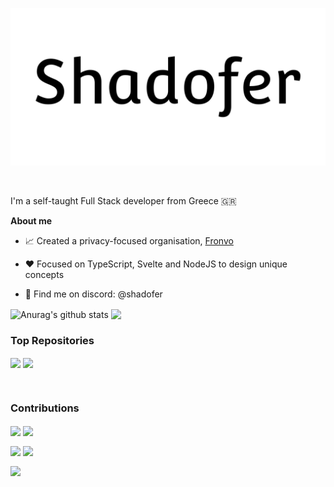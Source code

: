<a href='https://shadofer.github.io'>
    <p align='center'>
        <picture>
            <source media="(prefers-color-scheme: dark)" srcset="https://raw.githubusercontent.com/Shadofer/Shadofer/main/.github/assets/shadofer-banner-white.svg">
            <img alt="Shadofer logo" src="https://raw.githubusercontent.com/Shadofer/Shadofer/main/.github/assets/shadofer-banner-dark.svg">
        </picture>
    </p>
</a>

<div>

<br />

I'm a self-taught Full Stack developer from Greece 🇬🇷

**About me**

- 📈 Created a privacy-focused organisation, [Fronvo](https://fronvo.com)

- ❤️ Focused on TypeScript, Svelte and NodeJS to design unique concepts

- 💬 Find me on discord: @shadofer

<img align="center" src="https://github-readme-stats.vercel.app/api?username=shadofer&show_icons=true&include_all_commits=true&hide_border=true" alt="Anurag's github stats" /> <img align="center" src="https://github-readme-stats.vercel.app/api/top-langs/?username=shadofer&layout=compact&hide_border=true" />


### Top Repositories

  <img align="center" src="https://github-readme-stats.vercel.app/api/pin/?username=fronvo&repo=site" />  <img align="center" src="https://github-readme-stats.vercel.app/api/pin/?username=fronvo&repo=server" />

<br />

### Contributions

  <img align="center" src="https://github-readme-stats.vercel.app/api/pin/?username=shiryel&repo=saos" /> <img align="center" src="https://github-readme-stats.vercel.app/api/pin/?username=pincer-org&repo=pincer" />

  <img align="center" src="https://github-readme-stats.vercel.app/api/pin/?username=dogegarden&repo=dogehouse.py" /> <img align="center" src="https://github-readme-stats.vercel.app/api/pin/?username=linuxmint&repo=mintwelcome" />

  <img align="center" src="https://github-readme-stats.vercel.app/api/pin/?username=dogegarden&repo=dogehouse.py" />

<br />
<br />